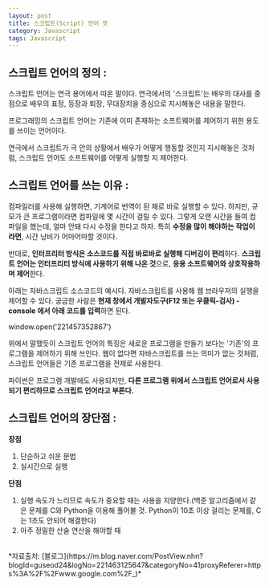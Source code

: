 ```yaml
---
layout: post
title: 스크립트(Script) 언어 뜻
category: Javascript
tags: Javascript
---
```


## 스크립트 언어의 정의 :

스크립트 언어는 연극 용어에서 따온 말이다.
연극에서의 '스크립트'는 배우의 대사를 중점으로 배우의 표정, 등장과 퇴장, 무대장치을 중심으로 지시해놓은 내용을 말한다.

프로그래밍의 스크립트 언어는 기존에 이미 존재하는 소프트웨어를 제어하기 위한 용도를 쓰이는 언어이다.

연극에서 스크립트가 극 안의 상황에서 배우가 어떻게 행동할 것인지 지시해놓은 것처럼,
스크립트 언어도 소프트웨어를 어떻게 실행할 지 제어한다.

## 스크립트 언어를 쓰는 이유 :

컴파일러를 사용해 실행하면, 기계어로 번역이 된 채로 바로 실행할 수 있다. 하지만, 규모가 큰 프로그램이라면 컴파일에 몇 시간이 걸릴 수 있다. 그렇게 오랜 시간을 들여 컴파일을 했는데, 얼마 안돼 다시 수정을 한다고 하자. 특히 **수정을 많이 해야하는 작업이라면**, 시간 낭비가 어마어마할 것이다.

반대로, **인터프리터 방식은 소스코드를 직접 바로바로 실행해 디버깅이 편리**하다.
**스크립트 언어는 인터프리터 방식에 사용하기 위해 나온 것**으로, **응용 소프트웨어와 상호작용하며 제어**한다.

아래는 자바스크립트 소스코드의 예시다. 자바스크립트를 사용해 웹 브라우저의 실행을 제어할 수 있다.
궁금한 사람은 **현재 창에서 개발자도구(F12 또는 우클릭-검사) - console 에서 아래 코드를 입력**하면 된다.

window.open('221457352867')

위에서 말했듯이 스크립트 언어의 특징은 새로운 프로그램을 만들기 보다는 '기존'의 프로그램을 제어하기 위해 쓰인다. 웹이 없다면 자바스크립트를 쓰는 의미가 없는 것처럼, 스크립트 언어들은 기존 프로그램을 전제로 사용한다.

파이썬은 프로그램 개발에도 사용되지만, **다른 프로그램 위에서 스크립트 언어로서 사용되기 편리하므로 스크립트 언어라고 부른다.**

## 스크립트 언어의 장단점 :

**장점**

>

1. 단순하고 쉬운 문법
2. 실시간으로 실행

**단점**

>

1. 실행 속도가 느리므로 속도가 중요할 때는 사용을 지양한다.(백준 알고리즘에서 같은 문제를 C와 Python을 이용해 풀어볼 것. Python이 10초 이상 걸리는 문제를, C는 1초도 안되어 해결한다)
2. 아주 정밀한 산술 연산을 해야할 때

<br>
*자료출처: [블로그](https://m.blog.naver.com/PostView.nhn?blogId=guseod24&logNo=221463125647&categoryNo=41proxyReferer=https%3A%2F%2Fwww.google.com%2F_)*
